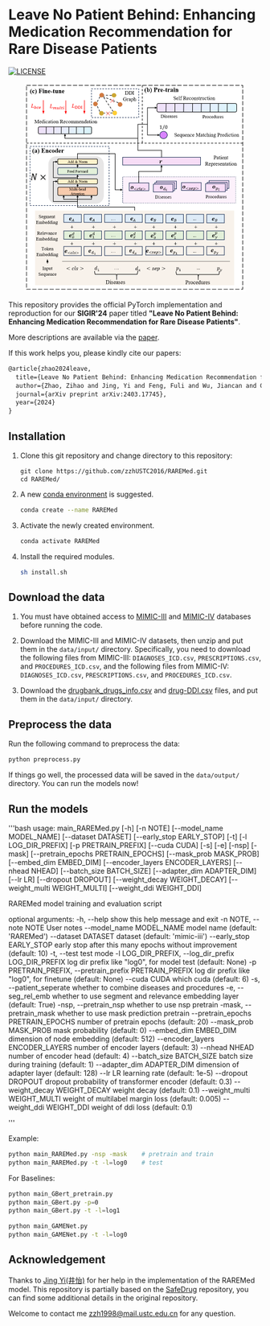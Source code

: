 # Leave No Patient Behind: Enhancing Medication Recommendation for Rare Disease Patients

[![LICENSE](https://img.shields.io/badge/license-MIT-green)](https://github.com/zzhUSTC2016/RAREMed/blob/main/LICENSE)

<div style="text-align: center;">
<img src="figs/RAREMed.png" alt="introduction" style="zoom:50%;" />
</div>


This repository provides the official PyTorch implementation and reproduction for our **SIGIR'24** paper titled **"Leave No Patient Behind: Enhancing Medication Recommendation for Rare Disease Patients"**. 

More descriptions are available via the [paper](https://arxiv.org/abs/2403.17745).
<!-- and the [slides](https://cdn.chongminggao.top/files/pdf/DORL-slides.pdf), and this Chinese [Zhihu Post](https://zhuanlan.zhihu.com/p/646690133). -->


If this work helps you, please kindly cite our papers:

```tex
@article{zhao2024leave,
  title={Leave No Patient Behind: Enhancing Medication Recommendation for Rare Disease Patients},
  author={Zhao, Zihao and Jing, Yi and Feng, Fuli and Wu, Jiancan and Gao, Chongming and He, Xiangnan},
  journal={arXiv preprint arXiv:2403.17745},
  year={2024}
}
```

## Installation

1. Clone this git repository and change directory to this repository:

   ```shell
   git clone https://github.com/zzhUSTC2016/RAREMed.git
   cd RAREMed/
   ```

2. A new [conda environment](https://docs.conda.io/projects/conda/en/latest/user-guide/concepts/environments.html) is suggested. 

   ```bash
   conda create --name RAREMed
   ```

3. Activate the newly created environment.

   ```bash
   conda activate RAREMed
   ```

4. Install the required modules.

   ```bash
   sh install.sh
   ```


## Download the data
1. You must have obtained access to [MIMIC-III](https://physionet.org/content/mimiciii/) and [MIMIC-IV](https://physionet.org/content/mimiciv/) databases before running the code. 

2. Download the MIMIC-III and MIMIC-IV datasets, then unzip and put them in the `data/input/` directory. Specifically, you need to download the following files from MIMIC-III: `DIAGNOSES_ICD.csv`, `PRESCRIPTIONS.csv`, and `PROCEDURES_ICD.csv`, and the following files from MIMIC-IV: `DIAGNOSES_ICD.csv`, `PRESCRIPTIONS.csv`, and `PROCEDURES_ICD.csv`.

3. Download the [drugbank_drugs_info.csv](https://drive.google.com/file/d/1EzIlVeiIR6LFtrBnhzAth4fJt6H_ljxk/view?usp=sharing) and [drug-DDI.csv]( https://drive.google.com/file/d/1mnPc0O0ztz0fkv3HF-dpmBb8PLWsEoDz/view?usp=sharing) files, and put them in the `data/input/` directory.

## Preprocess the data
Run the following command to preprocess the data:

```bash
python preprocess.py
```

If things go well, the processed data will be saved in the `data/output/` directory. You can run the models now!

## Run the models

'''bash
usage: main_RAREMed.py [-h] [-n NOTE] [--model_name MODEL_NAME] [--dataset DATASET] [--early_stop EARLY_STOP] [-t] [-l LOG_DIR_PREFIX] [-p PRETRAIN_PREFIX] [--cuda CUDA] [-s] [-e] [-nsp] [-mask] [--pretrain_epochs PRETRAIN_EPOCHS] [--mask_prob MASK_PROB] [--embed_dim EMBED_DIM] [--encoder_layers ENCODER_LAYERS] [--nhead NHEAD] [--batch_size BATCH_SIZE] [--adapter_dim ADAPTER_DIM] [--lr LR] [--dropout DROPOUT] [--weight_decay WEIGHT_DECAY] [--weight_multi WEIGHT_MULTI] [--weight_ddi WEIGHT_DDI]

RAREMed model training and evaluation script

optional arguments:
  -h, --help            show this help message and exit
  -n NOTE, --note NOTE  User notes
  --model_name MODEL_NAME
                        model name (default: 'RAREMed')
  --dataset DATASET     dataset (default: 'mimic-iii')
  --early_stop EARLY_STOP
                        early stop after this many epochs without improvement (default: 10)
  -t, --test            test mode
  -l LOG_DIR_PREFIX, --log_dir_prefix LOG_DIR_PREFIX
                        log dir prefix like "log0", for model test (default: None)
  -p PRETRAIN_PREFIX, --pretrain_prefix PRETRAIN_PREFIX
                        log dir prefix like "log0", for finetune (default: None)
  --cuda CUDA           which cuda (default: 6)
  -s, --patient_seperate
                        whether to combine diseases and procedures
  -e, --seg_rel_emb     whether to use segment and relevance embedding layer (default: True)
  -nsp, --pretrain_nsp  whether to use nsp pretrain
  -mask, --pretrain_mask
                        whether to use mask prediction pretrain
  --pretrain_epochs PRETRAIN_EPOCHS
                        number of pretrain epochs (default: 20)
  --mask_prob MASK_PROB
                        mask probability (default: 0)
  --embed_dim EMBED_DIM
                        dimension of node embedding (default: 512)
  --encoder_layers ENCODER_LAYERS
                        number of encoder layers (default: 3)
  --nhead NHEAD         number of encoder head (default: 4)
  --batch_size BATCH_SIZE
                        batch size during training (default: 1)
  --adapter_dim ADAPTER_DIM
                        dimension of adapter layer (default: 128)
  --lr LR               learning rate (default: 1e-5)
  --dropout DROPOUT     dropout probability of transformer encoder (default: 0.3)
  --weight_decay WEIGHT_DECAY
                        weight decay (default: 0.1)
  --weight_multi WEIGHT_MULTI
                        weight of multilabel margin loss (default: 0.005)
  --weight_ddi WEIGHT_DDI
                        weight of ddi loss (default: 0.1)

'''

Example:
```bash
python main_RAREMed.py -nsp -mask    # pretrain and train
python main_RAREMed.py -t -l=log0    # test
```

For Baselines:
```bash
python main_GBert_pretrain.py
python main_GBert.py -p=0
python main_GBert.py -t -l=log1
```
```bash
python main_GAMENet.py
python main_GAMENet.py -t -l=log0
```

## Acknowledgement
Thanks to [Jing Yi(井怡)](https://github.com/jingii) for her help in the implementation of the RAREMed model.
This repository is partially based on the [SafeDrug](https://github.com/ycq091044/SafeDrug) repository, you can find some additional details in the original repository.

Welcome to contact me zzh1998@mail.ustc.edu.cn for any question.
